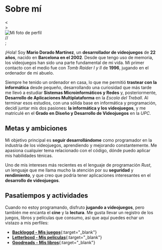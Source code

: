 # Sobre mí

<div class="avatar-container">
  <div class="code-element top-left">&lt;</div>
  <div class="code-element top-right">&gt;</div>
  <img src="/mdoradom/assets/yo.jpg" alt="Mi foto de perfil" class="avatar-image">
  <div class="code-element bottom-left">//</div>
  <div class="code-element bottom-right">;</div>
</div>

¡Hola! Soy **Mario Dorado Martínez**, un **desarrollador de videojuegos** de **22 años**, nacido en **Barcelona en el 2002**. Desde que tengo uso de memoria, los videojuegos han sido una parte fundamental de mi vida. Mi primer contacto con el medio fue con *Tomb Raider I y II* de **1996**, jugando en el ordenador de mi abuelo.

Siempre he tenido un ordenador en casa, lo que me permitió **trastear con la informática** desde pequeño, desarrollando una curiosidad que más tarde me llevó a estudiar **Sistemas Microinformáticos y Redes** y, posteriormente, **Desarrollo de Aplicaciones Multiplataforma** en la *Escola del Treball*. Al terminar esos estudios, con una sólida base en informática y programación, decidí juntar mis dos pasiones: **la informática y los videojuegos**, y me matriculé en el **Grado en Diseño y Desarrollo de Videojuegos** en la *UPC*.

## Metas y ambiciones

Mi objetivo principal es **seguir desarrollándome** como programador en la industria de los videojuegos, aprendiendo y mejorando constantemente. Me apasiona cualquier tema relacionado con el código, dónde puedo aplicar mis habilidades ténicas.

Uno de mis intereses más recientes es el lenguaje de programación *Rust*, un lenguaje que me llama mucho la atención por su **seguridad** y **rendimiento**, y que creo que podría tener aplicaciones interesantes en el **desarrollo de videojuegos**.

## Pasatiempos y actividades

Cuando no estoy programando, disfruto **jugando a videojuegos**, pero también me encanta el **cine** y la **lectura**. Me gusta llevar un registro de los juegos, libros y películas que consumo, así que aquí puedes echar un vistazo a mis perfiles:

- [**Backloggd - Mis juegos**](https://www.backloggd.com/u/mdoradom/){:target="_blank"}
- [**Letterboxd - Mis películas**](https://letterboxd.com/mdoradom/){:target="_blank"}
- [**Goodreads - Mis libros**](https://www.goodreads.com/mdoradom/){:target="_blank"}
